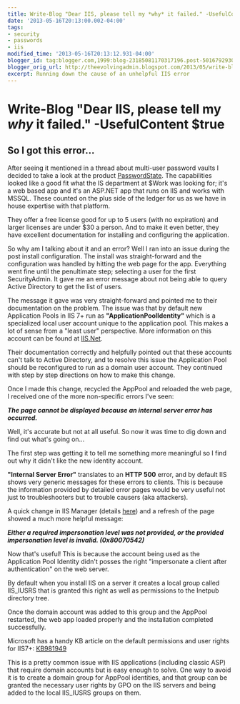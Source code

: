 ```yaml
---
title: Write-Blog "Dear IIS, please tell my *why* it failed." -UsefulContent $true
date: '2013-05-16T20:13:00.002-04:00'
tags:
- security
- passwords
- iis
modified_time: '2013-05-16T20:13:12.931-04:00'
blogger_id: tag:blogger.com,1999:blog-23185081170317196.post-501679293012065415
blogger_orig_url: http://theevolvingadmin.blogspot.com/2013/05/write-blog-dear-iis-please-tell-my-why.html
excerpt: Running down the cause of an unhelpful IIS error
---
```


# Write-Blog "Dear IIS, please tell my *why* it failed." -UsefulContent $true

## So I got this error...

After seeing it mentioned in a thread about multi-user password vaults I decided to take a look at the product [PasswordState](http://www.clickstudios.com.au/passwordstate.html). The capabilities looked like a good fit what the IS department at $Work was looking for; it's a web based app and it's an ASP.NET app that runs on IIS and works with MSSQL. These counted on the plus side of the ledger for us as we have in house expertise with that platform.

They offer a free license good for up to 5 users (with no expiration) and larger licenses are under $30 a person. And to make it even better, they have excellent documentation for installing and configuring the application.

So why am I talking about it and an error? Well I ran into an issue during the post install configuration.
The install was straight-forward and the configuration was handled by hitting the web page for the app. Everything went fine until the penultimate step; selecting a user for the first SecurityAdmin. It gave me an error message about not being able to query Active Directory to get the list of users.

The message it gave was very straight-forward and pointed me to their documentation on the problem. The issue was that by default new Application Pools in IIS 7+ run as **"ApplicationPoolIdentity"** which is a specialized local user account unique to the application pool. This makes a lot of sense from a "least user" perspective. More information on this account can be found at [IIS.Net](http://www.iis.net/learn/manage/configuring-security/application-pool-identities).

Their documentation correctly and helpfully pointed out that these accounts can't talk to Active Directory, and to resolve this issue the Application Pool should be reconfigured to run as a domain user account. They continued with step by step directions on how to make this change.

Once I made this change, recycled the AppPool and reloaded the web page, I received one of the more non-specific errors I've seen:

***The page cannot be displayed because an internal server error has occurred.***

Well, it's accurate but not at all useful. So now it was time to dig down and find out what's going on...

The first step was getting it to tell me something more meaningful so I find out why it didn't like the new identity account.

**"Internal Server Error"** translates to an **HTTP 500** error, and by default IIS shows very generic messages for these errors to clients. This is because the information provided by detailed error pages would be very useful not just to troubleshooters but to trouble causers (aka attackers).

A quick change in IIS Manager (details [here](http://www.iis.net/configreference/system.webserver/httperrors)) and a refresh of the page showed a much more helpful message:

***Either a required impersonation level was not provided, or the provided impersonation level is invalid. (0x80070542)***

Now that's useful! This is because the account being used as the Application Pool Identity didn't posses the right "impersonate a client after authentication" on the web server.

By default when you install IIS on a server it creates a local group called IIS_IUSRS that is granted this right as well as permissions to the Inetpub directory tree.

Once the domain account was added to this group and the AppPool restarted, the web app loaded properly and the installation completed successfully.

Microsoft has a handy KB article on the default permissions and user rights for IIS7+: [KB981949](http://support.microsoft.com/kb/981949)

This is a pretty common issue with IIS applications (including classic ASP) that require domain accounts but is easy enough to solve. One way to avoid it is to create a domain group for AppPool identities, and that group can be granted the necessary user rights by GPO on the IIS servers and being added to the local IIS_IUSRS groups on them.
